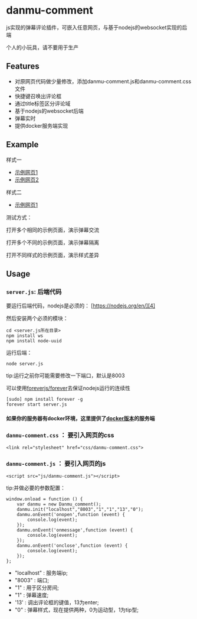 # danmu-comment
js实现的弹幕评论插件，可嵌入任意网页，与基于nodejs的websocket实现的后端

个人的小玩具，请不要用于生产

## Features
 - 对原网页代码做少量修改，添加danmu-comment.js和danmu-comment.css文件
 - 快捷键召唤出评论框
 - 通过title标签区分评论域
 - 基于nodejs的websocket后端
 - 弹幕实时
 - 提供docker服务端实现
 
## Example
样式一

- [示例网页1][1]
- [示例网页2][2]

样式二

 - [示例网页1][3]

测试方式：

打开多个相同的示例页面，演示弹幕交流

打开多个不同的示例页面，演示弹幕隔离

打开不同样式的示例页面，演示样式差异

## Usage
### `server.js`: 后端代码

要运行后端代码，nodejs是必须的：
[https://nodejs.org/en/][4]

然后安装两个必须的模块：
``` ruleslanguage
cd <server.js所在目录>
npm install ws
npm install node-uuid
```

运行后端：
``` ruleslanguage
node server.js
```
tip:运行之前你可能需要修改一下端口，默认是8003

可以使用[foreverjs/forever][5]去保证nodejs运行的连续性
``` ruleslanguage
[sudo] npm install forever -g
forever start server.js
```
#### 如果你的服务器有docker环境，这里提供了[docker版本][6]的服务端

### `danmu-comment.css` ： 要引入网页的css

``` vbscript-html
<link rel="stylesheet" href="css/danmu-comment.css">
```

### `danmu-comment.js` ： 要引入网页的js

``` vbscript-html
<script src="js/danmu-comment.js"></script>
```
tip:并做必要的参数配置：

``` ruleslanguage
window.onload = function () {
    var danmu = new Danmu_comment();
    danmu.init("localhost","8003","1","1","13","0");
    danmu.onEvent('onopen',function (event) {
        console.log(event);
    });
    danmu.onEvent('onmessage',function (event) {
        console.log(event);
    });
    danmu.onEvent('onclose',function (event) {
        console.log(event);
    });
};
```

 - "localhost" : 服务端ip; 
 - "8003" : 端口; 
 - "1" : 用于区分房间; 
 - "1" : 弹幕速度;
 -  '13' : 调出评论框的键值，13为enter; 
 -  "0" : 弹幕样式，现在提供两种，0为运动型，1为tip型;


  [1]: http://45.77.135.111:81/index.html
  [2]: http://45.77.135.111:81/index2.html
  [3]: http://45.77.135.111:81/index3.html
  [4]: https://nodejs.org/en/
  [5]: https://github.com/foreverjs/forever
  [6]: https://github.com/zhizuqiu/danmu-comment/tree/master/docker
